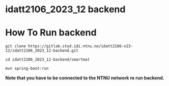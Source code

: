 # idatt2106_2023_12 backend


# How To Run backend
```
git clone https://gitlab.stud.idi.ntnu.no/idatt2106-v23-12/idatt2106_2023_12-backend.git

cd idatt2106_2023_12-backend/smartmat

mvn spring-boot:run
```

**Note that you have to be connected to the NTNU network ro run backend.**
